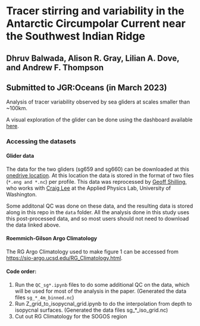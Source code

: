 # Tracer stirring and variability in the Antarctic Circumpolar Current near the Southwest Indian Ridge
## Dhruv Balwada, Alison R. Gray, Lilian A. Dove, and Andrew F. Thompson
## Submitted to JGR:Oceans (in March 2023)

Analysis of tracer variability observed by sea gliders at scales smaller than ~100km.

A visual exploration of the glider can be done using the dashboard available [here](https://earthcube2021.github.io/ec21_book/notebooks/ec21_balwada_etal/README.html#). 


### Accessing the datasets
#### Glider data
The data for the two gliders (sg659 and sg660) can be downloaded at this [onedrive location](https://1drv.ms/u/s!AkfrsYYvKEb5jq8FmP18PQqkkwnStA?e=ATqUoL). At this location the data is stored in the format of two files (`*.eng and *.nc`) per profile. This data was reprocessed by [Geoff Shilling](https://apl.uw.edu/people/profile.php?last_name=Shilling&first_name=Geoff), who works with [Craig Lee](https://apl.uw.edu/people/profile.php?last_name=Lee&first_name=Craig) at the Applied Physics Lab, University of Washington.  

Some additonal QC was done on these data, and the resulting data is stored along in this repo in the `data` folder. All the analysis done in this study uses this post-processed data, and so most users should not need to download the data linked above. 

#### Roemmich-Gilson Argo Climatology
The RG Argo Climatology used to make figure 1 can be accessed from https://sio-argo.ucsd.edu/RG_Climatology.html.

#### Code order: 
1. Run the `QC_sg*.ipynb` files to do some additional QC on the data, which will be used for most of the analysis in the paper. (Generated the data files `sg_*_4m_binned.nc`)
2. Run Z_grid_to_isopycnal_grid.ipynb to do the interpolation from depth to isopycnal surfaces. (Generated the data files sg_*_iso_grid.nc)
3. Cut out RG Climatology for the SOGOS region
